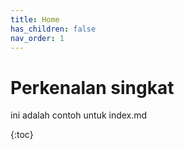 ```yaml
---
title: Home
has_children: false
nav_order: 1
---
```


# Perkenalan singkat
ini adalah contoh untuk index.md

{:toc}
